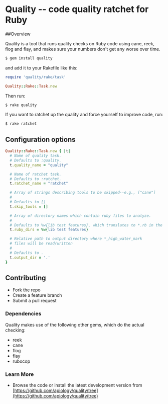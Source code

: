 # Quality -- code quality ratchet for Ruby

##Overview

Quality is a tool that runs quality checks on Ruby code using cane,
reek, flog and flay, and makes sure your numbers don't get any worse
over time.

```bash
$ gem install quality
```

and add it to your Rakefile like this:

```ruby
require 'quality/rake/task'

Quality::Rake::Task.new
```

Then run:

```bash
$ rake quality
```

If you want to ratchet up the quality and force yourself to improve
code, run:

```bash
$ rake ratchet
```

## Configuration options

```ruby
Quality::Rake::Task.new { |t|
  # Name of quality task.
  # Defaults to :quality.
  t.quality_name = "quality"

  # Name of ratchet task.
  # Defaults to :ratchet.
  t.ratchet_name = "ratchet"

  # Array of strings describing tools to be skipped--e.g., ["cane"]
  #
  # Defaults to []
  t.skip_tools = []

  # Array of directory names which contain ruby files to analyze.
  #
  # Defaults to %w{lib test features}, which translates to *.rb in the base directory, as well as lib, test, and features.
  t.ruby_dirs = %w{lib test features}

  # Relative path to output directory where *_high_water_mark
  # files will be read/written
  #
  # Defaults to .
  t.output_dir = '.'
}
```

## Contributing

* Fork the repo
* Create a feature branch
* Submit a pull request

### Dependencies

Quality makes use of the following other gems, which do the actual checking:

* reek
* cane
* flog
* flay
* rubocop

### Learn More

* Browse the code or install the latest development version from [https://github.com/apiology/quality/tree](https://github.com/apiology/quality/tree)
